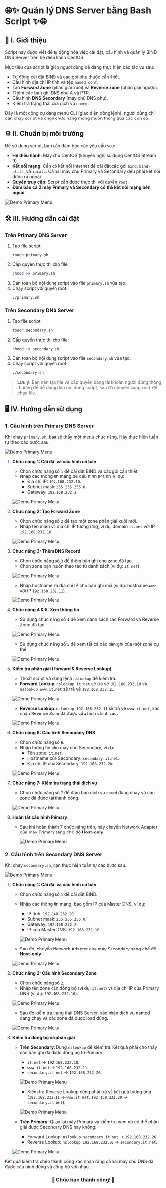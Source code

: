 # 🌐✨ Quản lý DNS Server bằng Bash Script ✨🌐

## 📖 I. Giới thiệu

Script này được viết để tự động hóa việc cài đặt, cấu hình và quản lý BIND DNS Server trên hệ điều hành CentOS.

Mục tiêu của script là giúp người dùng dễ dàng thực hiện các tác vụ sau:

- Tự động cài đặt BIND và các gói phụ thuộc cần thiết.
- Cấu hình địa chỉ IP tĩnh và tệp `named.conf`.
- Tạo **Forward Zone** (phân giải xuôi) và **Reverse Zone** (phân giải ngược).
- Thêm các bản ghi DNS như A và PTR.
- Cấu hình **DNS Secondary** (máy chủ DNS phụ).
- Kiểm tra trạng thái của dịch vụ `named`.

Đây là một công cụ dạng menu CLI (giao diện dòng lệnh), người dùng chỉ cần chạy script và chọn chức năng mong muốn thông qua các con số.

## ⚙️ II. Chuẩn bị môi trường

Để sử dụng script, bạn cần đảm bảo các yêu cầu sau:

- **Hệ điều hành**: Máy chủ CentOS (khuyến nghị sử dụng CentOS Stream 9).
- **Kết nối mạng**: Cần có kết nối Internet để cài đặt các gói `bind`, `bind-utils`, và `ipcalc`. Cả hai máy chủ Primary và Secondary đều phải kết nối được ra ngoài.
- **Quyền truy cập**: Script cần được thực thi với quyền `root`.
- **Đảm bảo cả 2 máy Primary và Secondary có thể kết nối mạng bên ngoài**

![Demo Primary Menu](images/1.png)

## 🛠️ III. Hướng dẫn cài đặt

### Trên Primary DNS Server

1.  Tạo file script:
    ```bash
    touch primary.sh
    ```
2.  Cấp quyền thực thi cho file:
    ```bash
    chmod +x primary.sh
    ```
3.  Dán toàn bộ nội dung script vào file `primary.sh` vừa tạo.
4.  Chạy script với quyền root:
    ```bash
    ./primary.sh
    ```

### Trên Secondary DNS Server

1.  Tạo file script:
    ```bash
    touch secondary.sh
    ```
2.  Cấp quyền thực thi cho file:
    ```bash
    chmod +x secondary.sh
    ```
3.  Dán toàn bộ nội dung script vào file `secondary.sh` vừa tạo.
4.  Chạy script với quyền root:
    ```bash
    ./secondary.sh
    ```

> **Lưu ý**: Bạn nên tạo file và cấp quyền bằng tài khoản người dùng thông thường để dễ dàng dán nội dung script, sau đó chuyển sang `root` để chạy file.

## 🖥️ IV. Hướng dẫn sử dụng

### 1. Cấu hình trên Primary DNS Server

Khi chạy `primary.sh`, bạn sẽ thấy một menu chức năng. Hãy thực hiện tuần tự theo các bước sau.

![Demo Primary Menu](images/2.png)

1.  **Chức năng 1: Cài đặt và cấu hình cơ bản**

    - Chọn chức năng số `1` để cài đặt BIND và các gói cần thiết.
    - Nhập các thông tin mạng để cấu hình IP tĩnh, ví dụ:
      - Địa chỉ IP: `192.168.232.10`.
      - Subnet mask: `255.255.255.0`.
      - Gateway: `192.168.232.2`.

    ![Demo Primary Menu](images/3.png)

2.  **Chức năng 2: Tạo Forward Zone**

    - Chọn chức năng số `2` để tạo một zone phân giải xuôi mới.
    - Nhập tên miền và địa chỉ IP tương ứng, ví dụ: domain `it.net` với IP `192.168.232.10`.

    ![Demo Primary Menu](images/4.png)

3.  **Chức năng 3: Thêm DNS Record**

    - Chọn chức năng số `3` để thêm bản ghi cho zone đã tạo.
    - Chọn zone bạn muốn thao tác từ danh sách (ví dụ: `it.net`).

    ![Demo Primary Menu](images/5.png)

    - Nhập hostname và địa chỉ IP cho bản ghi mới (ví dụ: hostname `www` với IP `192.168.232.11`).

    ![Demo Primary Menu](images/6.png)

4.  **Chức năng 4 & 5: Xem thông tin**

    - Sử dụng chức năng số `4` để xem danh sách các Forward và Reverse Zone đã tạo.

    ![Demo Primary Menu](images/7.png)

    - Sử dụng chức năng số `5` để xem tất cả các bản ghi của một zone cụ thể.

    ![Demo Primary Menu](images/8.png)

5.  **Kiểm tra phân giải (Forward & Reverse Lookup)**

    - Thoát script và dùng lệnh `nslookup` để kiểm tra.
    - **Forward Lookup**: `nslookup it.net` sẽ trả về `192.168.232.10` và `nslookup www.it.net` sẽ trả về `192.168.232.11`.

    ![Demo Primary Menu](images/9.png)

    - **Reverse Lookup**: `nslookup 192.168.232.11` sẽ trả về `www.it.net`, xác nhận Reverse Zone đã được cấu hình chính xác.

    ![Demo Primary Menu](images/10.png)

6.  **Chức năng 6: Cấu hình Secondary DNS**

    - Chọn chức năng số `6`.
    - Nhập thông tin cho máy chủ Secondary, ví dụ:
      - Tên zone: `it.net`.
      - Hostname của Secondary: `secondary.it.net`.
      - Địa chỉ IP của Secondary: `192.168.232.20`.

    ![Demo Primary Menu](images/11.png)

7.  **Chức năng 7: Kiểm tra trạng thái dịch vụ**

    - Chọn chức năng số `7` để đảm bảo dịch vụ `named` đang chạy và các zone đã được tải thành công.

    ![Demo Primary Menu](images/12.png)

8.  **Hoàn tất cấu hình Primary**

    - Sau khi hoàn thành 7 chức năng trên, hãy chuyển Network Adapter của máy Primary sang chế độ **Host-only**.

      ![Demo Primary Menu](images/13.png)

### 2. Cấu hình trên Secondary DNS Server

Khi chạy `secondary.sh`, bạn thực hiện tuần tự các bước sau.

![Demo Primary Menu](images/14.png)

1.  **Chức năng 1: Cài đặt và cấu hình cơ bản**

    - Chọn chức năng số `1` để cài đặt BIND.
    - Nhập các thông tin mạng, bao gồm IP của Master DNS, ví dụ:

      - IP tĩnh: `192.168.232.20`.
      - Subnet mask: `255.255.255.0`.
      - Gateway: `192.168.232.2`.
      - IP của Master DNS: `192.168.232.10`.

      ![Demo Primary Menu](images/15.png)

    - Sau đó, chuyển Network Adapter của máy Secondary sang chế độ **Host-only**.

    ![Demo Primary Menu](images/16.png)

2.  **Chức năng 2: Cấu hình Secondary Zone**

    - Chọn chức năng số `2`.
    - Nhập tên zone cần đồng bộ (ví dụ: `it.net`) và địa chỉ IP của Primary DNS (ví dụ: `192.168.232.10`).

    ![Demo Primary Menu](images/17.png)

    - Sau đó kiểm tra trạng thái DNS Server, xác nhận dịch vụ named đang chạy và các zone đã được load đúng.

    ![Demo Primary Menu](images/18.png)

3.  **Kiểm tra đồng bộ và phân giải**

    - **Trên Secondary**: Dùng `nslookup` để kiểm tra. Kết quả phải cho thấy các bản ghi đã được đồng bộ từ Primary:

      - `it.net` -> `192.168.232.10`.
      - `www.it.net` -> `192.168.232.11`.
      - `secondary.it.net` -> `192.168.232.20`.

      ![Demo Primary Menu](images/19.png)

      - Kiểm tra Reverse Lookup cũng phải trả về kết quả tương ứng (`192.168.232.11` -> `www.it.net`, `192.168.232.20` -> `secondary.it.net`).

      ![Demo Primary Menu](images/20.png)

    - **Trên Primary**: Quay lại máy Primary và kiểm tra xem nó có thể phân giải được Secondary DNS hay không:
      - Forward Lookup: `nslookup secondary.it.net` -> `192.168.232.20`.
      - Reverse Lookup: `nslookup 192.168.232.20` -> `secondary.it.net`.

    ![Demo Primary Menu](images/21.png)

Kết quả kiểm tra chéo thành công xác nhận rằng cả hai máy chủ DNS đã được cấu hình đúng và đồng bộ với nhau.

<h3 align="center">🎉 Chúc bạn thành công! 🎉</h3>
